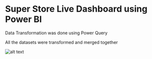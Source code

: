 # Super Store Live Dashboard using Power BI
Data Transformation was done using Power Query

All the datasets were transformed and merged together


![alt text](https://github.com/shubho337/temp/blob/main/Screenshot%20(6).png)

